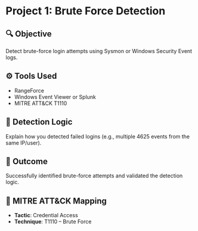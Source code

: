 # Project 1: Brute Force Detection

## 🔍 Objective
Detect brute-force login attempts using Sysmon or Windows Security Event logs.

## ⚙️ Tools Used
- RangeForce
- Windows Event Viewer or Splunk
- MITRE ATT&CK T1110

## 🧠 Detection Logic
Explain how you detected failed logins (e.g., multiple 4625 events from the same IP/user).

## 🧪 Outcome
Successfully identified brute-force attempts and validated the detection logic.

## 📌 MITRE ATT&CK Mapping
- **Tactic**: Credential Access
- **Technique**: T1110 – Brute Force
